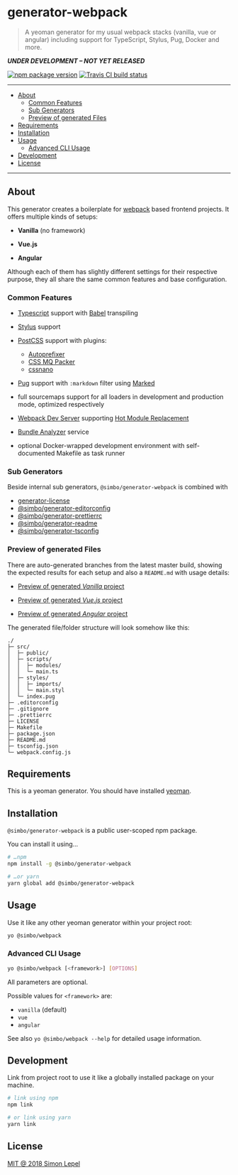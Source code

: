 generator-webpack
=================

  > A yeoman generator for my usual webpack stacks (vanilla, vue or angular)
  > including support for TypeScript, Stylus, Pug, Docker and more.

***UNDER DEVELOPMENT – NOT YET RELEASED***

[![npm package version](https://img.shields.io/npm/v/@simbo/generator-webpack.svg?style=flat-square)](https://www.npmjs.com/package/@simbo/generator-webpack)
[![Travis CI build status](https://travis-ci.org/simbo/generator-webpack.svg?branch=master)](https://travis-ci.org/simbo/generator-webpack/builds)

---

<!-- TOC depthTo:3 -->

- [About](#about)
  - [Common Features](#common-features)
  - [Sub Generators](#sub-generators)
  - [Preview of generated Files](#preview-of-generated-files)
- [Requirements](#requirements)
- [Installation](#installation)
- [Usage](#usage)
  - [Advanced CLI Usage](#advanced-cli-usage)
- [Development](#development)
- [License](#license)

<!-- /TOC -->

---

## About

This generator creates a boilerplate for [webpack](https://webpack.js.org/)
based frontend projects. It offers multiple kinds of setups:

  - **Vanilla** (no framework)

  - **Vue.js**

  - **Angular**

Although each of them has slightly different settings for their respective
purpose, they all share the same common features and base configuration.


### Common Features

  - [Typescript](https://www.typescriptlang.org/) support with
    [Babel](https://babeljs.io/) transpiling

  - [Stylus](http://stylus-lang.com/) support

  - [PostCSS](https://postcss.org/) support with plugins:
      - [Autoprefixer](https://github.com/postcss/autoprefixer)
      - [CSS MQ Packer](https://github.com/hail2u/node-css-mqpacker)
      - [cssnano](http://cssnano.co/)

  - [Pug](https://pugjs.org/api/getting-started.html) support with `:markdown`
    filter using [Marked](https://marked.js.org/)

  - full sourcemaps support for all loaders in development and production mode,
    optimized respectively

  - [Webpack Dev Server](https://webpack.js.org/configuration/dev-server/)
    supporting
    [Hot Module Replacement](https://webpack.js.org/concepts/hot-module-replacement/)

  - [Bundle Analyzer](https://www.npmjs.com/package/webpack-bundle-analyzer) service

  - optional Docker-wrapped development environment with self-documented
    Makefile as task runner


### Sub Generators

Beside internal sub generators, `@simbo/generator-webpack` is combined with

  - [generator-license](https://github.com/jozefizso/generator-license)
  - [@simbo/generator-editorconfig](https://github.com/simbo/generator-editorconfig)
  - [@simbo/generator-prettierrc](https://github.com/simbo/generator-prettierrc)
  - [@simbo/generator-readme](https://github.com/simbo/generator-readme)
  - [@simbo/generator-tsconfig](https://github.com/simbo/generator-tsconfig)


### Preview of generated Files

There are auto-generated branches from the latest master build, showing the
expected results for each setup and also a `README.md` with usage details:

  - [Preview of generated *Vanilla* project]()

  - [Preview of generated *Vue.js* project]()

  - [Preview of generated *Angular* project]()

The generated file/folder structure will look somehow like this:

``` text
./
├─ src/
│  ├─ public/
│  ├─ scripts/
│  │  ├─ modules/
│  │  └─ main.ts
│  ├─ styles/
│  │  ├─ imports/
│  │  └─ main.styl
│  └─ index.pug
├─ .editorconfig
├─ .gitignore
├─ .prettierrc
├─ LICENSE
├─ Makefile
├─ package.json
├─ README.md
├─ tsconfig.json
└─ webpack.config.js
```


## Requirements

This is a yeoman generator. You should have installed
[yeoman](http://yeoman.io/).


## Installation

`@simbo/generator-webpack` is a public user-scoped npm package.

You can install it using…

``` sh
# …npm
npm install -g @simbo/generator-webpack

# …or yarn
yarn global add @simbo/generator-webpack
```


## Usage

Use it like any other yeoman generator within your project root:

``` sh
yo @simbo/webpack
```


### Advanced CLI Usage

``` sh
yo @simbo/webpack [<framework>] [OPTIONS]
```

All parameters are optional.

Possible values for `<framework>` are:

  - `vanilla` (default)
  - `vue`
  - `angular`

See also `yo @simbo/webpack --help` for detailed usage information.


## Development

Link from project root to use it like a globally installed package on your
machine.

``` sh
# link using npm
npm link

# or link using yarn
yarn link
```


## License

[MIT @ 2018 Simon Lepel](http://simbo.mit-license.org/)
